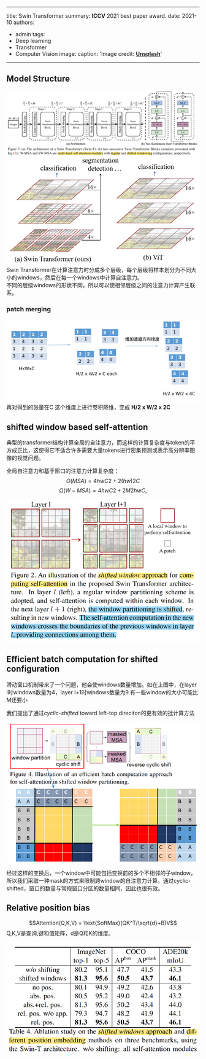 
---
title: Swin Transformer
summary: **ICCV** 2021 best paper award.
date: 2021-10
authors:
  - admin
tags:
  - Deep learning
  - Transformer
  - Computer Vision
image:
  caption: 'Image credit: [**Unsplash**](./image.png)'

---

## Model Structure
![Alt text](./image.png)
![Alt text](./image-2.png)
Swin Transformer在计算注意力时分成多个层级，每个层级将样本划分为不同大小的windows，然后在每一个windows中计算自注意力。   
不同的层级windows的形状不同，所以可以使相邻层级之间的注意力计算产生联系。
### patch merging
![Alt text](./image-6.png)
再对得到的张量在C 这个维度上进行卷积降维，变成 **H/2 x W/2 x 2C**

## shifted window based self-attention
典型的transformer结构计算全局的自注意力，而这样的计算复杂度与token的平方成正比，这使得它不适合许多需要大量tokens进行密集预测或表示高分辨率图像的视觉问题。

全局自注意力和基于窗口的注意力计算复杂度：
$$Ω(MSA) = 4hwC2 + 2(hw)2C$$
$$Ω(W-MSA) = 4hwC2 + 2M 2hwC,$$

![Alt text](./image-1.png)

## Efficient batch computation for shifted configuration
滑动窗口机制带来了一个问题，他会使windows数量增加。如在上图中，在layer l时windows数量为4，layer l+1时windows数量为9.有一些window的大小可能比M还要小     

我们提出了通过*cyclic-shifted* toward left-top direciton的更有效的批计算方法

![Alt text](./image-4.png)

经过这样的变换后，一个window中可能包括变换前的多个不相邻的子window，所以我们采取一种mask的方式来限制跨window的自注意力计算。通过cyclic-shifted，窗口的数量与常规窗口分区的数量相同，因此也很有效。

## Relative position bias
$$Attention(Q,K,V) = \text{SoftMax}(QK^T/\sqrt{d}+B)V$$
Q,K,V是查询,键和值矩阵，d是Q和K的维度。

![Alt text](./image-5.png)
